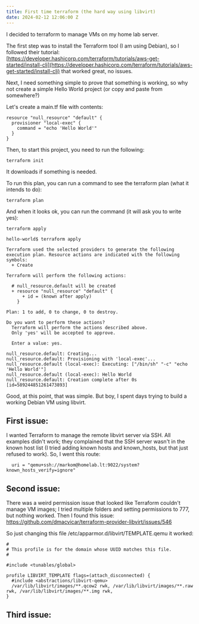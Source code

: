 ```yaml
---
title: First time terraform (the hard way using libvirt)
date: 2024-02-12 12:06:00 Z
---
```


I decided to terraform to manage VMs on my home lab server.

The first step was to install the Terraform tool (I am using Debian), so I followed their tutorial: [https://developer.hashicorp.com/terraform/tutorials/aws-get-started/install-cli](https://developer.hashicorp.com/terraform/tutorials/aws-get-started/install-cli) that worked great, no issues.

Next, I need something simple to prove that something is working, so why not create a simple Hello World project (or copy and paste from somewhere?)

Let's create a main.tf file with contents:

    resource "null_resource" "default" {
      provisioner "local-exec" {
        command = "echo 'Hello World'"
      }
    }

Then, to start this project, you need to run the following:
```
terraform init
```

It downloads if something is needed.

To run this plan, you can run a command to see the terraform plan (what it intends to do):
```
terraform plan
```

And when it looks ok, you can run the command (it will ask you to write yes): 
```
terraform apply
```

```
hello-world$ terraform apply

Terraform used the selected providers to generate the following execution plan. Resource actions are indicated with the following symbols:
  + Create

Terraform will perform the following actions:

  # null_resource.default will be created
  + resource "null_resource" "default" {
      + id = (known after apply)
    }

Plan: 1 to add, 0 to change, 0 to destroy.

Do you want to perform these actions?
  Terraform will perform the actions described above.
  Only 'yes' will be accepted to approve.

  Enter a value: yes.

null_resource.default: Creating...
null_resource.default: Provisioning with 'local-exec'...
null_resource.default (local-exec): Executing: ["/bin/sh" "-c" "echo 'Hello World'"]
null_resource.default (local-exec): Hello World
null_resource.default: Creation complete after 0s [id=589244851261473893]
```

Good, at this point, that was simple. But boy, I spent days trying to build a working Debian VM using libvirt.
## First issue: 
I wanted Terraform to manage the remote libvirt server via SSH. All examples didn't work; they complained that the SSH server wasn't in the known host list (I tried adding known hosts and known_hosts, but that just refused to work). So, I went this route:

```
  uri = "qemu+ssh://markom@homelab.lt:9022/system?known_hosts_verify=ignore"
```

## Second issue:
There was a weird permission issue that looked like Terraform couldn't manage VM images; I tried multiple folders and setting permissions to 777, but nothing worked.
Then I found this issue:
https://github.com/dmacvicar/terraform-provider-libvirt/issues/546

So just changing this file /etc/apparmor.d/libvirt/TEMPLATE.qemu it worked:
```
#
# This profile is for the domain whose UUID matches this file.
#

#include <tunables/global>

profile LIBVIRT_TEMPLATE flags=(attach_disconnected) {
  #include <abstractions/libvirt-qemu>
  /var/lib/libvirt/images/**.qcow2 rwk, /var/lib/libvirt/images/**.raw rwk, /var/lib/libvirt/images/**.img rwk,
}
```

## Third issue:


